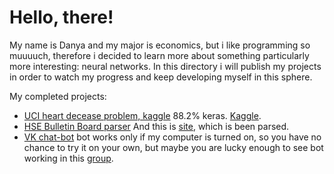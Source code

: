 # Hello, there!

My name is Danya and my major is economics, but i like programming so muuuuch, therefore i decided to learn more about something particularly more interesting: neural networks. In this directory i will publish my projects in order to watch my progress and keep developing myself in this sphere.

My completed projects:

- [UCI heart decease problem, kaggle](https://github.com/danyanyam/ihateeconomics/tree/master/UCI%20heart%20decease)  88.2% keras. [Kaggle](https://www.kaggle.com/ronitf/heart-disease-uci).
- [HSE Bulletin Board parser](https://github.com/danyanyam/ihateeconomics/tree/master/HSE%20Bulletin%20Board%20Parser) And this is [site](https://www.hse.ru/ba/economics/students/), which is been parsed.
- [VK chat-bot](https://github.com/danyanyam/ihateeconomics/tree/master/VK%20group%20chat%20bot) bot works only if my computer is turned on, so you have no chance to try it on your own, but maybe you are lucky enough to see bot working in this [group](https://vk.com/public97121274).
